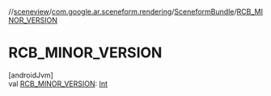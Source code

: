 //[sceneview](../../../index.md)/[com.google.ar.sceneform.rendering](../index.md)/[SceneformBundle](index.md)/[RCB_MINOR_VERSION](-r-c-b_-m-i-n-o-r_-v-e-r-s-i-o-n.md)

# RCB_MINOR_VERSION

[androidJvm]\
val [RCB_MINOR_VERSION](-r-c-b_-m-i-n-o-r_-v-e-r-s-i-o-n.md): [Int](https://kotlinlang.org/api/latest/jvm/stdlib/kotlin/-int/index.html)
